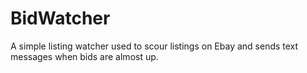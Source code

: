 # BidWatcher
A simple listing watcher used to scour listings on Ebay and sends text messages when bids are almost up.
